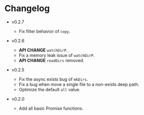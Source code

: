 # Changelog

- v0.2.7

  - Fix filter behavior of `copy`.

- v0.2.6

  - **API CHANGE** `watchDirP`.
  - Fix a memory leak issue of `watchDirP`.
  - **API CHANGE** `readDirs` removed.

- v0.2.5

  - Fix the async exists bug of `mkDirs`.
  - Fix a bug when move a single file to a non-exists deep path.
  - Optimize the default `all` value.

- v0.2.0

  - Add all basic Promise functions.
